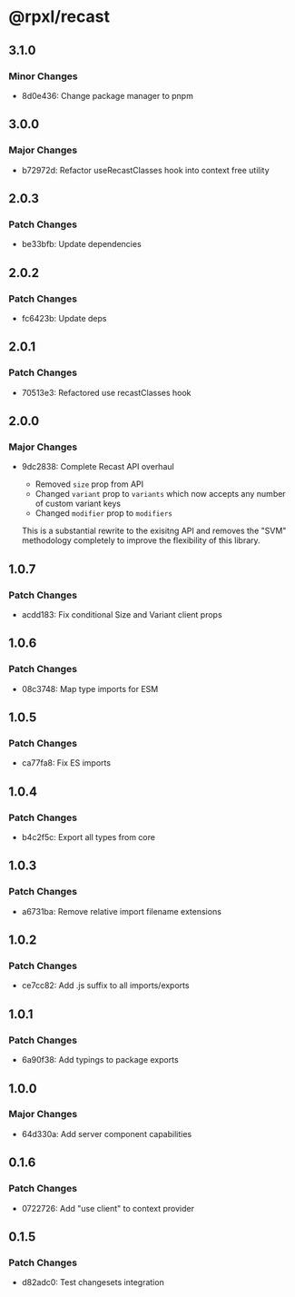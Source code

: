 # @rpxl/recast

## 3.1.0

### Minor Changes

- 8d0e436: Change package manager to pnpm

## 3.0.0

### Major Changes

- b72972d: Refactor useRecastClasses hook into context free utility

## 2.0.3

### Patch Changes

- be33bfb: Update dependencies

## 2.0.2

### Patch Changes

- fc6423b: Update deps

## 2.0.1

### Patch Changes

- 70513e3: Refactored use recastClasses hook

## 2.0.0

### Major Changes

- 9dc2838: Complete Recast API overhaul

  - Removed `size` prop from API
  - Changed `variant` prop to `variants` which now accepts any number of custom variant keys
  - Changed `modifier` prop to `modifiers`

  This is a substantial rewrite to the exisitng API and removes the "SVM" methodology completely to improve the flexibility of this library.

## 1.0.7

### Patch Changes

- acdd183: Fix conditional Size and Variant client props

## 1.0.6

### Patch Changes

- 08c3748: Map type imports for ESM

## 1.0.5

### Patch Changes

- ca77fa8: Fix ES imports

## 1.0.4

### Patch Changes

- b4c2f5c: Export all types from core

## 1.0.3

### Patch Changes

- a6731ba: Remove relative import filename extensions

## 1.0.2

### Patch Changes

- ce7cc82: Add .js suffix to all imports/exports

## 1.0.1

### Patch Changes

- 6a90f38: Add typings to package exports

## 1.0.0

### Major Changes

- 64d330a: Add server component capabilities

## 0.1.6

### Patch Changes

- 0722726: Add "use client" to context provider

## 0.1.5

### Patch Changes

- d82adc0: Test changesets integration
